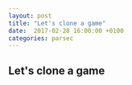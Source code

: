 ```yaml
---
layout: post
title: "Let's clone a game"
date:  2017-02-28 16:00:00 +0100
categories: parsec
---
```

## Let's clone a game

